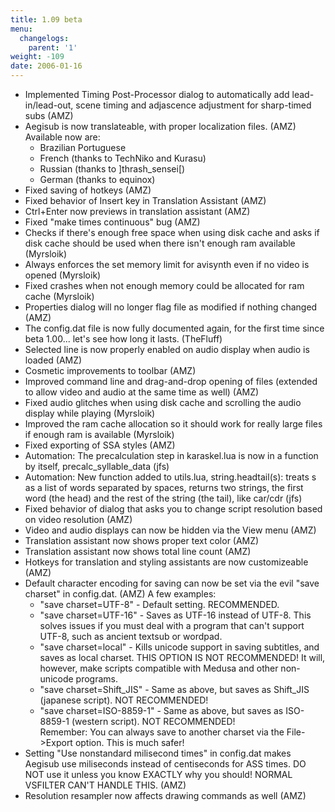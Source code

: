 ```yaml
---
title: 1.09 beta
menu:
  changelogs:
    parent: '1'
weight: -109
date: 2006-01-16
---
```


- Implemented Timing Post-Processor dialog to automatically add lead-in/lead-out, scene timing and adjascence adjustment for sharp-timed subs (AMZ)
- Aegisub is now translateable, with proper localization files. (AMZ) Available now are:
  - Brazilian Portuguese
  - French (thanks to TechNiko and Kurasu)
  - Russian (thanks to ]thrash_sensei[)
  - German (thanks to equinox)
- Fixed saving of hotkeys (AMZ)
- Fixed behavior of Insert key in Translation Assistant (AMZ)
- Ctrl+Enter now previews in translation assistant (AMZ)
- Fixed "make times continuous" bug (AMZ)
- Checks if there's enough free space when using disk cache and asks if disk cache should be used when there isn't enough ram available (Myrsloik)
- Always enforces the set memory limit for avisynth even if no video is opened (Myrsloik)
- Fixed crashes when not enough memory could be allocated for ram cache (Myrsloik)
- Properties dialog will no longer flag file as modified if nothing changed (AMZ)
- The config.dat file is now fully documented again, for the first time since beta 1.00... let's see how long it lasts. (TheFluff)
- Selected line is now properly enabled on audio display when audio is loaded (AMZ)
- Cosmetic improvements to toolbar (AMZ)
- Improved command line and drag-and-drop opening of files (extended to allow video and audio at the same time as well) (AMZ)
- Fixed audio glitches when using disk cache and scrolling the audio display while playing (Myrsloik)
- Improved the ram cache allocation so it should work for really large files if enough ram is available (Myrsloik)
- Fixed exporting of SSA styles (AMZ)
- Automation: The precalculation step in karaskel.lua is now in a function by itself, precalc_syllable_data (jfs)
- Automation: New function added to utils.lua, string.headtail(s): treats s as a list of words separated by spaces, returns two strings, the first word (the head) and the rest of the string (the tail), like car/cdr (jfs)
- Fixed behavior of dialog that asks you to change script resolution based on video resolution (AMZ)
- Video and audio displays can now be hidden via the View menu (AMZ)
- Translation assistant now shows proper text color (AMZ)
- Translation assistant now shows total line count (AMZ)
- Hotkeys for translation and styling assistants are now customizeable (AMZ)
- Default character encoding for saving can now be set via the evil "save charset" in config.dat. (AMZ) A few examples:
  - "save charset=UTF-8" - Default setting. RECOMMENDED.
  - "save charset=UTF-16" - Saves as UTF-16 instead of UTF-8. This solves issues if you must deal with a program that can't support UTF-8, such as ancient textsub or wordpad.
  - "save charset=local" - Kills unicode support in saving subtitles, and saves as local charset. THIS OPTION IS NOT RECOMMENDED! It will, however, make scripts compatible with Medusa and other non-unicode programs.
  - "save charset=Shift_JIS" - Same as above, but saves as Shift_JIS (japanese script). NOT RECOMMENDED!
  - "save charset=ISO-8859-1" - Same as above, but saves as ISO-8859-1 (western script). NOT RECOMMENDED!</br>
   Remember: You can always save to another charset via the File->Export option. This is much safer!
- Setting "Use nonstandard milisecond times" in config.dat makes Aegisub use miliseconds instead of centiseconds for ASS times. DO NOT use it unless you know EXACTLY why you should! NORMAL VSFILTER CAN'T HANDLE THIS. (AMZ)
- Resolution resampler now affects drawing commands as well (AMZ)
